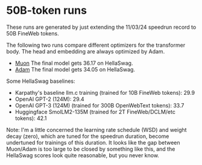# 50B-token runs

These runs are generated by just extending the 11/03/24 speedrun record to 50B FineWeb tokens.

The following two runs compare different optimizers for the transformer body. The head and embedding are always optimized by Adam.

* [Muon](./4fbe61ec-f79a-4c19-836d-46d599deecce.txt) The final model gets 36.17 on HellaSwag.
* [Adam](./3d715d41-453a-40d6-9506-421ba69766b2.txt) The final model gets 34.05 on HellaSwag.

Some HellaSwag baselines:
* Karpathy's baseline llm.c training (trained for 10B FineWeb tokens): 29.9
* OpenAI GPT-2 (124M): 29.4
* OpenAI GPT-3 (124M) (trained for 300B OpenWebText tokens): 33.7
* Huggingface SmolLM2-135M (trained for 2T FineWeb/DCLM/etc tokens): 42.1

Note: I'm a little concerned the learning rate schedule (WSD) and weight decay (zero), which are tuned for the speedrun duration,
become undertuned for trainings of this duration.
It looks like the gap between Muon/Adam is too large to be closed by something like this, and the HellaSwag scores look quite reasonable, but you never know.

